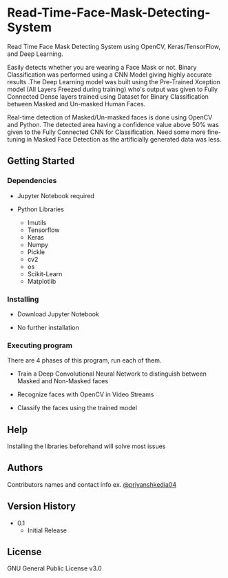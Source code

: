 # Read-Time-Face-Mask-Detecting-System

Read Time Face Mask Detecting System using OpenCV, Keras/TensorFlow, and Deep Learning. 

Easily detects whether you are wearing a Face Mask or not. Binary Classification was performed using a CNN Model giving highly accurate results .The Deep Learning model was built using the Pre-Trained Xception model (All Layers Freezed during training) who's output was given to  Fully Connected Dense layers trained using Dataset for Binary Classification between Masked and Un-masked Human Faces.


Real-time detection of Masked/Un-masked faces is done using OpenCV and Python. The detected area having a confidence value above 50% was given to the Fully Connected CNN for Classification. Need some more fine-tuning in Masked Face Detection as the artificially generated data was less.

## Getting Started

### Dependencies

* Jupyter Notebook required

* Python Libraries

    - Imutils
    - Tensorflow
    - Keras
    - Numpy
    - Pickle
    - cv2
    - os
    - Scikit-Learn
    - Matplotlib

### Installing

* Download Jupyter Notebook

* No further installation


### Executing program

There are 4 phases of this program, run each of them.

* Train a Deep Convolutional Neural Network to distinguish between Masked and Non-Masked faces

* Recognize faces with OpenCV in Video Streams

* Classify the faces using the trained model

## Help

Installing the libraries beforehand will solve most issues

## Authors

Contributors names and contact info 
ex. [@priyanshkedia04](https://github.com/priyanshkedia04)

## Version History

* 0.1
    * Initial Release

## License

GNU General Public License v3.0
